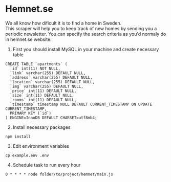 # Hemnet.se
We all know how dificult it is to find a home in Sweden.  
This scraper will help you to keep track of new homes by sending you a periodic newsletter.
You can specify the search criteria as you'd normaly do in hemnet.se website.

1) First you should install MySQL in your machine and create necessary table
```
CREATE TABLE `apartments` (
  `id` int(11) NOT NULL,
  `link` varchar(255) DEFAULT NULL,
  `address` varchar(255) DEFAULT NULL,
  `location` varchar(255) DEFAULT NULL,
  `img` varchar(255) DEFAULT NULL,
  `price` int(11) DEFAULT NULL,
  `size` int(11) DEFAULT NULL,
  `rooms` int(11) DEFAULT NULL,
  `timestamp` timestamp NULL DEFAULT CURRENT_TIMESTAMP ON UPDATE CURRENT_TIMESTAMP,
  PRIMARY KEY (`id`)
) ENGINE=InnoDB DEFAULT CHARSET=utf8mb4;
```

2) Install necessary packages
```
npm install
```

3) Edit environment variables
```
cp example.env .env
```

4) Schedule task to run every hour
```
0 * * * * node folder/to/project/hemnet/main.js
```
